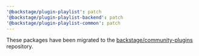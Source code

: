 ```yaml
---
'@backstage/plugin-playlist': patch
'@backstage/plugin-playlist-backend': patch
'@backstage/plugin-playlist-common': patch
---
```


These packages have been migrated to the [backstage/community-plugins](https://github.com/backstage/community-plugins) repository.
